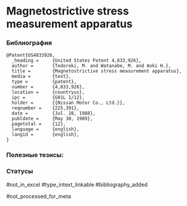 # Magnetostrictive stress measurement apparatus

### Библиография
```
@Patent{US4833926,
  _heading =     {United States Patent 4,833,926},
  author =       {Todoroki, M. and Watanabe, M. and Aoki H.},
  title =        {Magnetostrictive stress measurement apparatus},
  media =        {text},
  type =         {patent},
  number =       {4,833,926},
  location =     {countryus},
  ipc =          {G01L 1/12},
  holder =       {{Nissan Motor Co., Ltd.}},
  reqnumber =    {225,391},
  date =         {Jul. 28, 1988},
  publdate =     {May 30, 1989},
  pagetotal =    {12},
  language =     {english},
  langid =       {english},
}
```

### Полезные тезисы:

### Статусы
#not_in_excel 
#type_intext_linkable
#bibliography_added

#not_processed_for_meta
